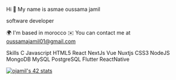 Hi 👋 My name is asmae oussama jamil

software developer



🌍  I'm based in morocco
✉️  You can contact me at oussamajamil01@gmail.com


Skills
C Javascript  HTML5 React NextJs Vue Nuxtjs CSS3 NodeJS MongoDB MySQL PostgreSQL Flutter ReactNative



[![ojamil's 42 stats](https://badge.mediaplus.ma/greenbinary/ojamil)](https://github.com/oakoudad/badge42)
